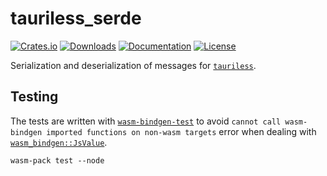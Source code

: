 # tauriless_serde

[![Crates.io](https://img.shields.io/crates/v/tauriless_serde)](https://crates.io/crates/tauriless_serde)
[![Downloads](https://img.shields.io/crates/d/tauriless_serde.svg)](https://crates.io/crates/tauriless_serde)
[![Documentation](https://docs.rs/tauriless_serde/badge.svg)](https://docs.rs/tauriless_serde)
[![License](https://img.shields.io/crates/l/tauriless_serde)](https://crates.io/crates/tauriless_serde)

Serialization and deserialization of messages for [`tauriless`].

## Testing

The tests are written with [`wasm-bindgen-test`] to avoid `cannot call wasm-bindgen imported functions on non-wasm targets` error
when dealing with [`wasm_bindgen::JsValue`].

```console
wasm-pack test --node
```

[`tauriless`]: https://github.com/JohnScience/tauriless/
[`wasm-bindgen-test`]: https://rustwasm.github.io/wasm-bindgen/wasm-bindgen-test/index.html
[`wasm_bindgen::JsValue`]: https://rustwasm.github.io/wasm-bindgen/api/wasm_bindgen/struct.JsValue.html

